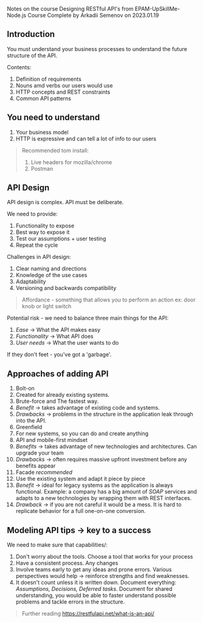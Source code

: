 Notes on the course Designing RESTful API's from EPAM-UpSkillMe-Node.js Course
Complete by Arkadii Semenov on 2023.01.19

## Introduction

You must understand your business processes to understand the future structure of the API.

Contents:
1. Definition of requirements
2. Nouns amd verbs our users would use
3. HTTP concepts and REST constraints
4. Common API patterns

## You need to understand
1. Your business model
2. HTTP is expressive and can tell a lot of info to our users

> Recommended tom install:
> 1. Live headers for mozilla/chrome
> 2. Postman

## API Design

API design is complex.
API must be deliberate.

We need to provide:
1. Functionality to expose
2. Best way to expose it
3. Test our assumptions + user testing
4. Repeat the cycle

Challenges in API design:
1. Clear naming and directions
2. Knowledge of the use cases
3. Adaptability
4. Versioning and backwards compatibility

> Affordance - something that allows you to perform an action
> ex: door knob or light switch

Potential risk - we need to balance three main things for the API:
1. *Ease* -> What the API makes easy
2. *Functionality* -> What API does
3. *User needs* -> What the user wants to do

If they don't feet - you've got a 'garbage'.

## Approaches of adding API
1. Bolt-on
  1. Created for already existing systems.
  2. Brute-force and The fastest way.
  3. *Benefit* -> takes advantage of existing code and systems.
  4. *Drawbacks* -> problems in the structure in the application leak through into the API.
2. Greenfield
  1. For new systems, so you can do and create anything
  2. API and mobile-first mindset
  3. *Benefits* -> takes advantage of new technologies and architectures. Can upgrade your team
  4. *Drawbacks* -> often requires massive upfront investment before any benefits appear
3. Facade *recommended*
  1. Use the existing system and adapt it piece by piece
  2. *Benefit* -> ideal for legacy systems as the application is always functional. Example: a company has a big amount of *SOAP* services and adapts to a new technologies by wrapping them with REST interfaces.
  3. *Drawback* -> if you are not careful it would be a mess. It is hard to replicate behavior for a full one-on-one conversion.

## Modeling API tips -> key to a success
We need to make sure that capabilities/:
1. Don't worry about the tools. Choose a tool that works for your process
2. Have a consistent process. Any changes 
3. Involve teams early to get any ideas and prone errors. Various perspectives would help -> reinforce strengths and find weaknesses.
4. It doesn't count unless it is written down. Document everything:
  *Assumptions, Decisions, Deferred tasks*.
  Document for shared understanding, you would be able to faster understand possible problems and tackle errors in the structure.

> Further reading
> https://restfulapi.net/what-is-an-api/
